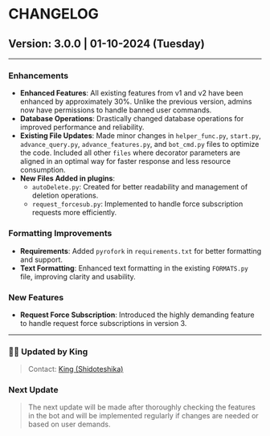 # CHANGELOG

## Version: 3.0.0 | 01-10-2024 (Tuesday)
---

### Enhancements
- **Enhanced Features**: All existing features from v1 and v2 have been enhanced by approximately 30%. Unlike the previous version, admins now have permissions to handle banned user commands.
- **Database Operations**: Drastically changed database operations for improved performance and reliability.
- **Existing File Updates**: Made minor changes in `helper_func.py`, `start.py`, `advance_query.py`, `advance_features.py`, and `bot_cmd.py` files to optimize the code. Included all other `files` where decorator parameters are aligned in an optimal way for faster response and less resource consumption.
- **New Files Added in plugins**:
  - `autoDelete.py`: Created for better readability and management of deletion operations.
  - `request_forcesub.py`: Implemented to handle force subscription requests more efficiently.

### Formatting Improvements
- **Requirements**: Added `pyrofork` in `requirements.txt` for better formatting and support.
- **Text Formatting**: Enhanced text formatting in the existing `FORMATS.py` file, improving clarity and usability.

### New Features
- **Request Force Subscription**: Introduced the highly demanding feature to handle request force subscriptions in version 3.

---
### 🧑‍💻 Updated by King
> Contact: [King (Shidoteshika)](https://t.me/Shidoteshika1)

### Next Update
> The next update will be made after thoroughly checking the features in the bot and will be implemented regularly if changes are needed or based on user demands.
